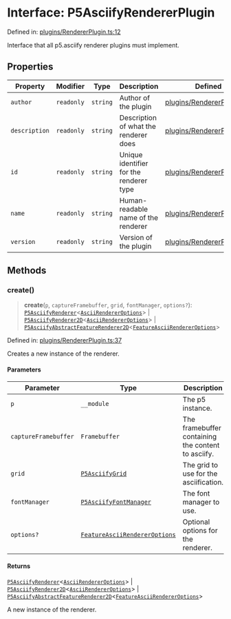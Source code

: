 # Interface: P5AsciifyRendererPlugin

Defined in: [plugins/RendererPlugin.ts:12](https://github.com/humanbydefinition/p5.asciify/blob/1d60e62023a2aba1aa36d33e65b6e6bdb8d656dc/src/lib/plugins/RendererPlugin.ts#L12)

Interface that all p5.asciify renderer plugins must implement.

## Properties

| Property                               | Modifier   | Type     | Description                             | Defined in                                                                                                                                                          |
| -------------------------------------- | ---------- | -------- | --------------------------------------- | ------------------------------------------------------------------------------------------------------------------------------------------------------------------- |
| <a id="author"></a> `author`           | `readonly` | `string` | Author of the plugin                    | [plugins/RendererPlugin.ts:26](https://github.com/humanbydefinition/p5.asciify/blob/1d60e62023a2aba1aa36d33e65b6e6bdb8d656dc/src/lib/plugins/RendererPlugin.ts#L26) |
| <a id="description"></a> `description` | `readonly` | `string` | Description of what the renderer does   | [plugins/RendererPlugin.ts:20](https://github.com/humanbydefinition/p5.asciify/blob/1d60e62023a2aba1aa36d33e65b6e6bdb8d656dc/src/lib/plugins/RendererPlugin.ts#L20) |
| <a id="id"></a> `id`                   | `readonly` | `string` | Unique identifier for the renderer type | [plugins/RendererPlugin.ts:14](https://github.com/humanbydefinition/p5.asciify/blob/1d60e62023a2aba1aa36d33e65b6e6bdb8d656dc/src/lib/plugins/RendererPlugin.ts#L14) |
| <a id="name"></a> `name`               | `readonly` | `string` | Human-readable name of the renderer     | [plugins/RendererPlugin.ts:17](https://github.com/humanbydefinition/p5.asciify/blob/1d60e62023a2aba1aa36d33e65b6e6bdb8d656dc/src/lib/plugins/RendererPlugin.ts#L17) |
| <a id="version"></a> `version`         | `readonly` | `string` | Version of the plugin                   | [plugins/RendererPlugin.ts:23](https://github.com/humanbydefinition/p5.asciify/blob/1d60e62023a2aba1aa36d33e65b6e6bdb8d656dc/src/lib/plugins/RendererPlugin.ts#L23) |

## Methods

### create()

> **create**(`p`, `captureFramebuffer`, `grid`, `fontManager`, `options?`): [`P5AsciifyRenderer`](../../renderers/classes/P5AsciifyRenderer.md)\<[`AsciiRendererOptions`](../../renderers/interfaces/AsciiRendererOptions.md)\> \| [`P5AsciifyRenderer2D`](../../renderers/namespaces/renderer2d/classes/P5AsciifyRenderer2D.md)\<[`AsciiRendererOptions`](../../renderers/interfaces/AsciiRendererOptions.md)\> \| [`P5AsciifyAbstractFeatureRenderer2D`](../../renderers/namespaces/renderer2d/namespaces/feature/classes/P5AsciifyAbstractFeatureRenderer2D.md)\<[`FeatureAsciiRendererOptions`](../../renderers/interfaces/FeatureAsciiRendererOptions.md)\>

Defined in: [plugins/RendererPlugin.ts:37](https://github.com/humanbydefinition/p5.asciify/blob/1d60e62023a2aba1aa36d33e65b6e6bdb8d656dc/src/lib/plugins/RendererPlugin.ts#L37)

Creates a new instance of the renderer.

#### Parameters

| Parameter            | Type                                                                                       | Description                                        |
| -------------------- | ------------------------------------------------------------------------------------------ | -------------------------------------------------- |
| `p`                  | `__module`                                                                                 | The p5 instance.                                   |
| `captureFramebuffer` | `Framebuffer`                                                                              | The framebuffer containing the content to asciify. |
| `grid`               | [`P5AsciifyGrid`](../../../../classes/P5AsciifyGrid.md)                                    | The grid to use for the asciification.             |
| `fontManager`        | [`P5AsciifyFontManager`](../../../../classes/P5AsciifyFontManager.md)                      | The font manager to use.                           |
| `options?`           | [`FeatureAsciiRendererOptions`](../../renderers/interfaces/FeatureAsciiRendererOptions.md) | Optional options for the renderer.                 |

#### Returns

[`P5AsciifyRenderer`](../../renderers/classes/P5AsciifyRenderer.md)\<[`AsciiRendererOptions`](../../renderers/interfaces/AsciiRendererOptions.md)\> \| [`P5AsciifyRenderer2D`](../../renderers/namespaces/renderer2d/classes/P5AsciifyRenderer2D.md)\<[`AsciiRendererOptions`](../../renderers/interfaces/AsciiRendererOptions.md)\> \| [`P5AsciifyAbstractFeatureRenderer2D`](../../renderers/namespaces/renderer2d/namespaces/feature/classes/P5AsciifyAbstractFeatureRenderer2D.md)\<[`FeatureAsciiRendererOptions`](../../renderers/interfaces/FeatureAsciiRendererOptions.md)\>

A new instance of the renderer.
